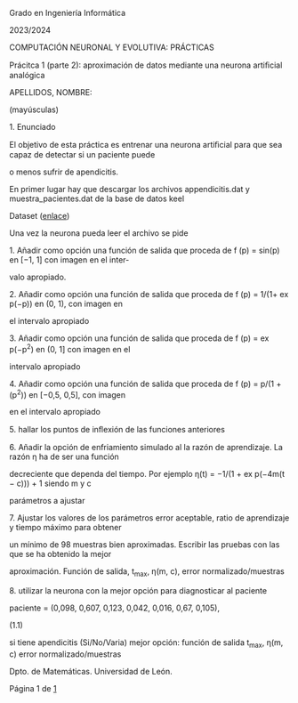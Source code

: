 ﻿<a name="br1"></a> 

Grado en Ingeniería Informática

2023/2024

COMPUTACIÓN NEURONAL Y EVOLUTIVA: PRÁCTICAS

Prácitca 1 (parte 2): aproximación de datos mediante una neurona artiﬁcial analógica

APELLIDOS, NOMBRE:

(mayúsculas)

1\. Enunciado

El objetivo de esta práctica es entrenar una neurona artiﬁcial para que sea capaz de detectar si un paciente puede

o menos sufrir de apendicitis.

En primer lugar hay que descargar los archivos appendicitis.dat y muestra\_pacientes.dat de la base de datos keel

Dataset ([enlace](https://sci2s.ugr.es/keel/dataset.php?cod=183))

Una vez la neurona pueda leer el archivo se pide

1\. Añadir como opción una función de salida que proceda de f (p) = sin(p) en [−1, 1] con imagen en el inter-

valo apropiado.

2\. Añadir como opción una función de salida que proceda de f (p) = 1/(1+ ex p(−p)) en (0, 1), con imagen en

el intervalo apropiado

3\. Añadir como opción una función de salida que proceda de f (p) = ex p(−p<sup>2</sup>) en (0, 1] con imagen en el

intervalo apropiado

4\. Añadir como opción una función de salida que proceda de f (p) = p/(1 + (p<sup>2</sup>)) en [−0,5, 0,5], con imagen

en el intervalo apropiado

5\. hallar los puntos de inﬂexión de las funciones anteriores

6\. Añadir la opción de enfriamiento simulado al la razón de aprendizaje. La razón η ha de ser una función

decreciente que dependa del tiempo. Por ejemplo η(t) = −1/(1 + ex p(−4m(t − c))) + 1 siendo m y c

parámetros a ajustar

7\. Ajustar los valores de los parámetros error aceptable, ratio de aprendizaje y tiempo máximo para obtener

un mínimo de 98 muestras bien aproximadas. Escribir las pruebas con las que se ha obtenido la mejor

aproximación. Función de salida, t<sub>max</sub>, η(m, c), error normalizado/muestras

8\. utilizar la neurona con la mejor opción para diagnosticar al paciente

paciente = (0,098, 0,607, 0,123, 0,042, 0,016, 0,67, 0,105),

(1.1)

si tiene apendicitis (Si/No/Varia) mejor opción: función de salida t<sub>max</sub>, η(m, c) error normalizado/muestras

Dpto. de Matemáticas. Universidad de León.

Página 1 de [1](#br1)

